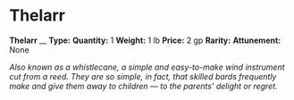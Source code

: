 # Thelarr

**Thelarr**
__
**Type:** 
**Quantity:** 1
**Weight:** 1 lb
**Price:** 2 gp
**Rarity:** 
**Attunement:** None

*Also known as a whistlecane, a simple and easy-to-make wind instrument cut from a reed. They are so simple, in fact, that skilled bards frequently make and give them away to children — to the parents’ delight or regret.*